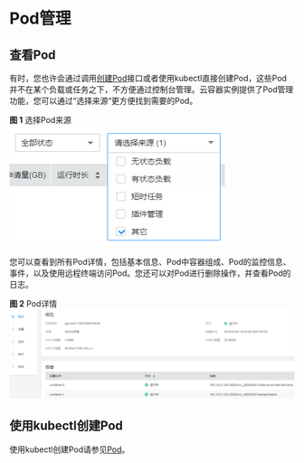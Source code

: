 # Pod管理<a name="cci_01_0067"></a>

## 查看Pod<a name="section1229283715316"></a>

有时，您也许会通过调用[创建Pod](https://support.huaweicloud.com/api-cci/cci_02_3006.html)接口或者使用kubectl直接创建Pod，这些Pod并不在某个负载或任务之下，不方便通过控制台管理。云容器实例提供了Pod管理功能，您可以通过“选择来源“更方便找到需要的Pod。

**图 1**  选择Pod来源<a name="fig20683185364514"></a>  
![](figures/选择Pod来源.png "选择Pod来源")

您可以查看到所有Pod详情，包括基本信息、Pod中容器组成、Pod的监控信息、事件，以及使用远程终端访问Pod。您还可以对Pod进行删除操作，并查看Pod的日志。

**图 2**  Pod详情<a name="fig4253134014513"></a>  
![](figures/Pod详情.png "Pod详情")

## 使用kubectl创建Pod<a name="section586616213325"></a>

使用kubectl创建Pod请参见[Pod](https://support.huaweicloud.com/devg-cci/cci_05_0004.html)。

